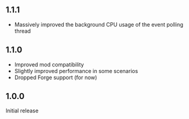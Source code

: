 ## 1.1.1

- Massively improved the background CPU usage of the event polling thread

## 1.1.0

- Improved mod compatibility
- Slightly improved performance in some scenarios 
- Dropped Forge support (for now)

## 1.0.0

Initial release
